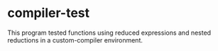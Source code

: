 # compiler-test
This program tested functions using reduced expressions and nested reductions in a custom-compiler environment.
